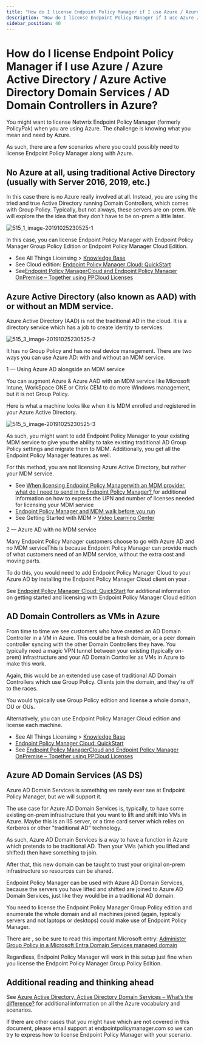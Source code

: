 ```yaml
---
title: "How do I license Endpoint Policy Manager if I use Azure / Azure Active Directory / Azure Active Directory Domain Services / AD Domain Controllers in Azure?"
description: "How do I license Endpoint Policy Manager if I use Azure / Azure Active Directory / Azure Active Directory Domain Services / AD Domain Controllers in Azure?"
sidebar_position: 40
---
```


# How do I license Endpoint Policy Manager if I use Azure / Azure Active Directory / Azure Active Directory Domain Services / AD Domain Controllers in Azure?

You might want to license Netwrix Endpoint Policy Manager (formerly PolicyPak) when you are using
Azure. The challenge is knowing what you mean and need by Azure.

As such, there are a few scenarios where you could possibly need to license Endpoint Policy Manager
along with Azure.

## No Azure at all, using traditional Active Directory (usually with Server 2016, 2019, etc.)

In this case there is no Azure really involved at all. Instead, you are using the tried and true
Active Directory running Domain Controllers, which comes with Group Policy. Typically, but not
always, these servers are on-prem. We will explore the the idea that they don't have to be on-prem a
little later.

![515_1_image-20191025230525-1](/images/endpointpolicymanager/license/mdm/515_1_image-20191025230525-1.webp)

In this case, you can license Endpoint Policy Manager with Endpoint Policy Manager Group Policy
Edition or Endpoint Policy Manager Cloud Edition.

- See All Things Licensing > [Knowledge Base](/docs/endpointpolicymanager/)
- See Cloud edition: [Endpoint Policy Manager Cloud: QuickStart](/docs/endpointpolicymanager/deliverymethods/cloud/videos/gettingstarted/quickstart.md)
- See[Endpoint Policy ManagerCloud and Endpoint Policy Manager OnPremise – Together using PPCloud Licenses](/docs/endpointpolicymanager/deliverymethods/cloud/videos/usingwithothermethods/onpremise.md)

## Azure Active Directory (also known as AAD) with or without an MDM service.

Azure Active Directory (AAD) is not the traditional AD in the cloud. It is a directory service which
has a job to create identity to services.

![515_3_image-20191025230525-2](/images/endpointpolicymanager/license/mdm/515_3_image-20191025230525-2.webp)

It has no Group Policy and has no real device management. There are two ways you can use Azure AD:
with and without an MDM service.

1 — Using Azure AD alongside an MDM service

You can augment Azure & Azure AAD with an MDM service like Microsoft Intune, WorkSpace ONE or Citrix
CEM to do more Windows management, but it is not Group Policy.

Here is what a machine looks like when it is MDM enrolled and registered in your Azure Active
Directory.

![515_5_image-20191025230525-3](/images/endpointpolicymanager/license/mdm/515_5_image-20191025230525-3.webp)

As such, you might want to add Endpoint Policy Manager to your existing MDM service to give you the
ability to take existing traditional AD Group Policy settings and migrate them to MDM. Additionally,
you get all the Endpoint Policy Manager features as well.

For this method, you are not licensing Azure Active Directory, but rather your MDM service.

- See
  [When licensing Endpoint Policy Managerwith an MDM provider, what do I need to send in to Endpoint Policy Manager? ](/docs/endpointpolicymanager/licensing/knowledgebase/requestingmdm/setup.md)for
  additional information on how to express the UPN and number of licenses needed for licensing your
  MDM service
- [Endpoint Policy Manager and MDM walk before you run](/docs/endpointpolicymanager/deliverymethods/mdm/videos/gettingstarted/testsample.md)
- See Getting Started with MDM > [Video Learning Center](/docs/endpointpolicymanager/deliverymethods/mdm/videos/videolearningcenter.md)

2 — Azure AD with no MDM service

Many Endpoint Policy Manager customers choose to go with Azure AD and no MDM serviceThis is because
Endpoint Policy Manager can provide much of what customers need of an MDM service, without the extra
cost and moving parts.

To do this, you would need to add Endpoint Policy Manager Cloud to your Azure AD by installing the
Endpoint Policy Manager Cloud client on your .

See [Endpoint Policy Manager Cloud: QuickStart](/docs/endpointpolicymanager/deliverymethods/cloud/videos/gettingstarted/quickstart.md) for additional
information on getting started and licensing with Endpoint Policy Manager Cloud edition

## AD Domain Controllers as VMs in Azure

From time to time we see customers who have created an AD Domain Controller in a VM in Azure. This
could be a fresh domain, or a peer domain controller syncing with the other Domain Controllers they
have. You typically need a magic VPN tunnel between your existing (typically on-prem) infrastructure
and your AD Domain Controller as VMs in Azure to make this work.

Again, this would be an extended use case of traditional AD Domain Controllers which use Group
Policy. Clients join the domain, and they're off to the races.

You would typically use Group Policy edition and license a whole domain, OU or OUs.

Alternatively, you can use Endpoint Policy Manager Cloud edition and license each machine.

- See All Things Licensing > [Knowledge Base](/docs/endpointpolicymanager/)
- [Endpoint Policy Manager Cloud: QuickStart](/docs/endpointpolicymanager/deliverymethods/cloud/videos/gettingstarted/quickstart.md)
- See
  [Endpoint Policy ManagerCloud and Endpoint Policy Manager OnPremise – Together using PPCloud Licenses](/docs/endpointpolicymanager/deliverymethods/cloud/videos/usingwithothermethods/onpremise.md)

## Azure AD Domain Services (AS DS)

Azure AD Domain Services is something we rarely ever see at Endpoint Policy Manager, but we will
support it.

The use case for Azure AD Domain Services is, typically, to have some existing on-prem
infrastructure that you want to lift and shift into VMs in Azure. Maybe this is an IIS server, or a
time card server which relies on Kerberos or other "traditional AD" technology.

As such, Azure AD Domain Services is a way to have a function in Azure which pretends to be
traditional AD. Then your VMs (which you lifted and shifted) then have something to join.

After that, this new domain can be taught to trust your original on-prem infrastructure so resources
can be shared.

Endpoint Policy Manager can be used with Azure AD Domain Services, because the servers you have
lifted and shifted are joined to Azure AD Domain Services, just like they would be in a traditional
AD domain.

You need to license the Endpoint Policy Manager Group Policy edition and enumerate the whole domain
and all machines joined (again, typically servers and not laptops or desktops) could make use of
Endpoint Policy Manager.

There are , so be sure to read this important Microsoft entry:
[ Administer Group Policy in a Microsoft Entra Domain Services managed domain](https://learn.microsoft.com/en-us/entra/identity/domain-services/manage-group-policy)

Regardless, Endpoint Policy Manager will work in this setup just fine when you license the Endpoint
Policy Manager Group Policy Edition.

## Additional reading and thinking ahead

See
[Azure Active Directory, Active Directory Domain Services – What’s the difference?](https://netwatch.me/2019/05/azure-active-directory-domain-services-active-directory-whats-the-difference/)
for additional information on all the Azure vocabulary and scenarios.

If there are other cases that you might have which are not covered in this document, please email
support at endpointpolicymanager.com so we can try to express how to license Endpoint Policy Manager with your
scenario.
